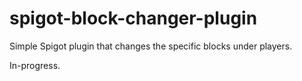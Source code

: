 # spigot-block-changer-plugin
Simple Spigot plugin that changes the specific blocks under players.

In-progress.
